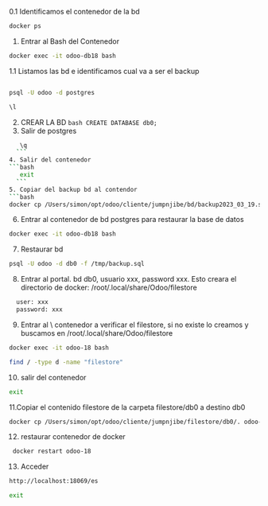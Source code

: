 0.1 Identificamos el contenedor de la bd
```bash
docker ps
```
1. Entrar al Bash del Contenedor
```bash
docker exec -it odoo-db18 bash
```

1.1 Listamos las bd e identificamos cual va a ser el backup
 ```bash

 psql -U odoo -d postgres

 \l

 ```

 2.   CREAR LA BD
    ```bash
    CREATE DATABASE db0;
    ```
3. Salir de postgres
  ```bash
     \q
    ```
4. Salir del contenedor
  ```bash
     exit
    ```
5. Copiar del backup bd al contendor 
```bash
  docker cp /Users/simon/opt/odoo/cliente/jumpnjibe/bd/backup2023_03_19.sql odoo-db18:/tmp/backup.sql
  ```
6. Entrar al contenedor de bd postgres para restaurar la base de datos
```bash
docker exec -it odoo-db18 bash
```

7. Restaurar bd
```bash
psql -U odoo -d db0 -f /tmp/backup.sql
```
8. Entrar al portal. bd db0, usuario xxx, password xxx. Esto creara el directorio de docker: /root/.local/share/Odoo/filestore  
```bash 
  user: xxx
  password: xxx
  ```
9. Entrar al \ contenedor a verificar el filestore, si no existe lo creamos y buscamos en /root/.local/share/Odoo/filestore
```bash
docker exec -it odoo-18 bash
```
```bash
find / -type d -name "filestore"
```
10. salir del contenedor
```bash
exit
```
11.Copiar  el contenido filestore de la carpeta filestore/db0 a destino db0
```bash
docker cp /Users/simon/opt/odoo/cliente/jumpnjibe/filestore/db0/. odoo-18:/root/.local/share/Odoo/filestore/db0
```
12. restaurar contenedor de docker
```bash
 docker restart odoo-18
```
13. Acceder
```bash
http://localhost:18069/es
```
```bash
exit
```
